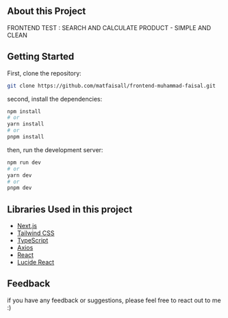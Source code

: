 ## About this Project

FRONTEND TEST : SEARCH AND CALCULATE PRODUCT - SIMPLE AND CLEAN

## Getting Started

First, clone the repository:

```bash
git clone https://github.com/matfaisall/frontend-muhammad-faisal.git
```

second, install the dependencies:

```bash
npm install
# or
yarn install
# or
pnpm install
```

then, run the development server:

```bash
npm run dev
# or
yarn dev
# or
pnpm dev
```

## Libraries Used in this project

- [Next.js](https://nextjs.org/)
- [Tailwind CSS](https://tailwindcss.com/)
- [TypeScript](https://www.typescriptlang.org/)
- [Axios](https://axios-http.com/)
- [React](https://reactjs.org/)
- [Lucide React](https://lucide.dev/)

## Feedback

if you have any feedback or suggestions, please feel free to react out to me :)
